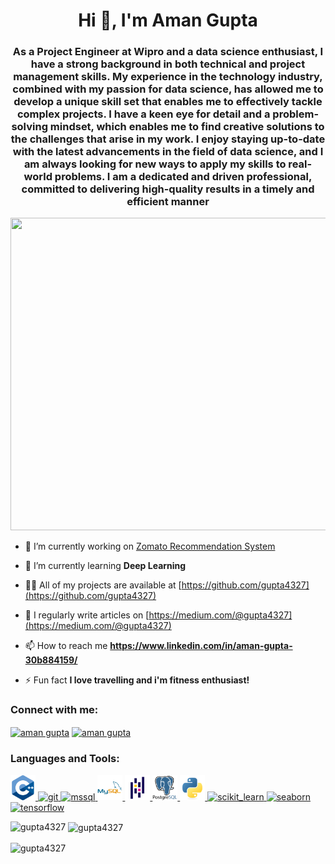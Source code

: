 <h1 align="center">Hi 👋, I'm Aman Gupta</h1>
<h3 align="center">As a Project Engineer at Wipro and a data science enthusiast, I have a strong background in both technical and project management skills. My experience in the technology industry, combined with my passion for data science, has allowed me to develop a unique skill set that enables me to effectively tackle complex projects. I have a keen eye for detail and a problem-solving mindset, which enables me to find creative solutions to the challenges that arise in my work. I enjoy staying up-to-date with the latest advancements in the field of data science, and I am always looking for new ways to apply my skills to real-world problems. I am a dedicated and driven professional, committed to delivering high-quality results in a timely and efficient manner</h3>

<p align="center">
 <img src="https://user-images.githubusercontent.com/29587600/217463791-8e89ca8c-2444-4b3b-a0c4-bd3675f7817b.gif" width="800" height="500"/>
</p>

- 🔭 I’m currently working on [Zomato Recommendation System](https://github.com/gupta4327/Zomato-_Recommendation_System)

- 🌱 I’m currently learning **Deep Learning**

- 👨‍💻 All of my projects are available at [https://github.com/gupta4327](https://github.com/gupta4327)

- 📝 I regularly write articles on [https://medium.com/@gupta4327](https://medium.com/@gupta4327)

- 📫 How to reach me **https://www.linkedin.com/in/aman-gupta-30b884159/**

- ⚡ Fun fact **I love travelling and i'm fitness enthusiast!**

<h3 align="left">Connect with me:</h3>
<p align="left">
<a href="https://linkedin.com/in/aman gupta" target="blank"><img align="center" src="https://raw.githubusercontent.com/rahuldkjain/github-profile-readme-generator/master/src/images/icons/Social/linked-in-alt.svg" alt="aman gupta" height="30" width="40" /></a>
<a href="https://medium.com/aman gupta" target="blank"><img align="center" src="https://raw.githubusercontent.com/rahuldkjain/github-profile-readme-generator/master/src/images/icons/Social/medium.svg" alt="aman gupta" height="30" width="40" /></a>
</p>

<h3 align="left">Languages and Tools:</h3>
<p align="left"> <a href="https://www.w3schools.com/cpp/" target="_blank" rel="noreferrer"> <img src="https://raw.githubusercontent.com/devicons/devicon/master/icons/cplusplus/cplusplus-original.svg" alt="cplusplus" width="40" height="40"/> </a> <a href="https://git-scm.com/" target="_blank" rel="noreferrer"> <img src="https://www.vectorlogo.zone/logos/git-scm/git-scm-icon.svg" alt="git" width="40" height="40"/> </a> <a href="https://www.microsoft.com/en-us/sql-server" target="_blank" rel="noreferrer"> <img src="https://www.svgrepo.com/show/303229/microsoft-sql-server-logo.svg" alt="mssql" width="40" height="40"/> </a> <a href="https://www.mysql.com/" target="_blank" rel="noreferrer"> <img src="https://raw.githubusercontent.com/devicons/devicon/master/icons/mysql/mysql-original-wordmark.svg" alt="mysql" width="40" height="40"/> </a> <a href="https://pandas.pydata.org/" target="_blank" rel="noreferrer"> <img src="https://raw.githubusercontent.com/devicons/devicon/2ae2a900d2f041da66e950e4d48052658d850630/icons/pandas/pandas-original.svg" alt="pandas" width="40" height="40"/> </a> <a href="https://www.postgresql.org" target="_blank" rel="noreferrer"> <img src="https://raw.githubusercontent.com/devicons/devicon/master/icons/postgresql/postgresql-original-wordmark.svg" alt="postgresql" width="40" height="40"/> </a> <a href="https://www.python.org" target="_blank" rel="noreferrer"> <img src="https://raw.githubusercontent.com/devicons/devicon/master/icons/python/python-original.svg" alt="python" width="40" height="40"/> </a> <a href="https://scikit-learn.org/" target="_blank" rel="noreferrer"> <img src="https://upload.wikimedia.org/wikipedia/commons/0/05/Scikit_learn_logo_small.svg" alt="scikit_learn" width="40" height="40"/> </a> <a href="https://seaborn.pydata.org/" target="_blank" rel="noreferrer"> <img src="https://seaborn.pydata.org/_images/logo-mark-lightbg.svg" alt="seaborn" width="40" height="40"/> </a> <a href="https://www.tensorflow.org" target="_blank" rel="noreferrer"> <img src="https://www.vectorlogo.zone/logos/tensorflow/tensorflow-icon.svg" alt="tensorflow" width="40" height="40"/> </a> </p>

<p><img align="left" src="https://github-readme-stats.vercel.app/api/top-langs?username=gupta4327&show_icons=true&locale=en&layout=compact" alt="gupta4327" /></p>

<p>&nbsp;<img align="center" src="https://github-readme-stats.vercel.app/api?username=gupta4327&show_icons=true&locale=en" alt="gupta4327" /></p>

<p><img align="center" src="https://github-readme-streak-stats.herokuapp.com/?user=gupta4327&" alt="gupta4327" /></p>
